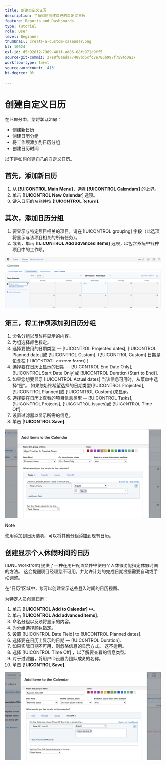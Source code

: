 ```yaml
---
title: 创建自定义日历
description: 了解如何创建自己的自定义日历
feature: Reports and Dashboards
type: Tutorial
role: User
level: Beginner
thumbnail: create-a-custom-calendar.png
kt: 10024
exl-id: d5c928f2-7989-401f-ad86-08fe971c9ff5
source-git-commit: 27e8f0aada77488bd6cfc2e786b997f759fd0a17
workflow-type: tm+mt
source-wordcount: '413'
ht-degree: 0%

---
```


# 创建自定义日历

在此部分中，您将学习如何：

* 创建新日历
* 创建日历分组
* 将工作项添加到日历分组
* 创建日历时间

以下是如何创建自己的自定义日历。

## 首先，添加新日历

1. 从 **[!UICONTROL Main Menu]**，选择 **[!UICONTROL Calendars]** 的上界。
1. 单击 **[!UICONTROL New Calendar]** 选项。
1. 键入日历的名称并按 **[!UICONTROL Return]**.

## 其次，添加日历分组

1. 要显示与特定项目相关的项目，请在 [!UICONTROL grouping] 字段（此选项将显示与该项目相关的所有任务）。
1. 或者，单击 **[!UICONTROL Add advanced items]** 选项，以包含系统中各种项目中的工作项。

![向日历添加分组的屏幕图像](assets/calendar-2-1.png)

## 第三，将工作项添加到日历分组

1. 命名分组以反映将显示的内容。
1. 为组选择颜色指定。
1. 选择要使用的日期类型 — [!UICONTROL Projected dates], [!UICONTROL Planned dates]或 [!UICONTROL Custom]. ([!UICONTROL Custom] 日期是包含在 [!UICONTROL custom forms].)
1. 选择要在日历上显示的日期 — [!UICONTROL End Date Only], [!UICONTROL Start Date Only]或 [!UICONTROL Duration (Start to End)].
1. 如果您想要显示 [!UICONTROL Actual dates] 当该信息可用时，从菜单中选择“是”。 如果您始终希望选择的日期类型([!UICONTROL Projected], [!UICONTROL Planned]或 [!UICONTROL Custom])来显示。
1. 选择要在日历上查看的项目信息类型 — [!UICONTROL Tasks], [!UICONTROL Projects], [!UICONTROL Issues]或 [!UICONTROL Time Off].
1. 设置过滤器以显示所需的信息。
1. 单击 **[!UICONTROL Save]**.

![将工作项添加到日历分组的屏幕图像](assets/calendar-2-2.png)

>[!NOTE]
>
>使用添加到日历选项，可以将其他分组添加到现有日历。

## 创建显示个人休假时间的日历

[!DNL Workfront] 提供了一种在用户配置文件中使用个人休假功能指定休假时间的方法。 这会提醒项目经理您不可用，并允许计划的完成日期根据需要自动或手动调整。

在“日历”区域中，您可以创建显示这些登入时间的日历视图。

为特定人员创建日历：

1. 单击 **[!UICONTROL Add to Calendar]** 中。
1. 单击 **[!UICONTROL Add advanced items]**.
1. 命名分组以反映将显示的内容。
1. 为分组选择颜色指定。
1. 设置 [!UICONTROL Date Field] to [!UICONTROL Planned dates].
1. 选择要在日历上显示的日期 — [!UICONTROL Duration].
1. 如果实际日期不可用，则忽略信息的显示方式。 这不适用。
1. 选择 [!UICONTROL Time Off] ，以了解要查看的信息类型。
1. 对于过滤器，将用户ID设置为团队成员的名称。
1. 单击 **[!UICONTROL Save]**.

![用于向日历分组添加条目时间的屏幕图像](assets/calendar-2-3.png)

